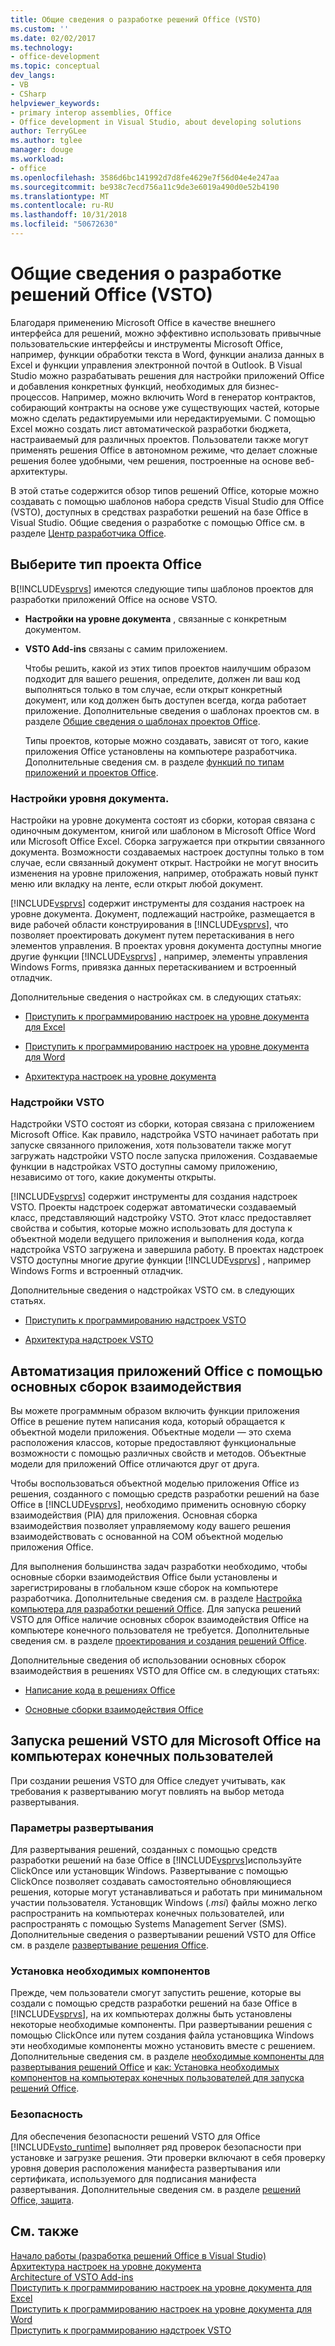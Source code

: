 ```yaml
---
title: Общие сведения о разработке решений Office (VSTO)
ms.custom: ''
ms.date: 02/02/2017
ms.technology:
- office-development
ms.topic: conceptual
dev_langs:
- VB
- CSharp
helpviewer_keywords:
- primary interop assemblies, Office
- Office development in Visual Studio, about developing solutions
author: TerryGLee
ms.author: tglee
manager: douge
ms.workload:
- office
ms.openlocfilehash: 3586d6bc141992d7d8fe4629e7f56d04e4e247aa
ms.sourcegitcommit: be938c7ecd756a11c9de3e6019a490d0e52b4190
ms.translationtype: MT
ms.contentlocale: ru-RU
ms.lasthandoff: 10/31/2018
ms.locfileid: "50672630"
---
```

# <a name="office-solutions-development-overview-vsto"></a>Общие сведения о разработке решений Office (VSTO)
  Благодаря применению Microsoft Office в качестве внешнего интерфейса для решений, можно эффективно использовать привычные пользовательские интерфейсы и инструменты Microsoft Office, например, функции обработки текста в Word, функции анализа данных в Excel и функции управления электронной почтой в Outlook. В Visual Studio можно разрабатывать решения для настройки приложений Office и добавления конкретных функций, необходимых для бизнес-процессов. Например, можно включить Word в генератор контрактов, собирающий контракты на основе уже существующих частей, которые можно сделать редактируемыми или нередактируемыми. С помощью Excel можно создать лист автоматической разработки бюджета, настраиваемый для различных проектов. Пользователи также могут применять решения Office в автономном режиме, что делает сложные решения более удобными, чем решения, построенные на основе веб-архитектуры.  
  
 В этой статье содержится обзор типов решений Office, которые можно создавать с помощью шаблонов набора средств Visual Studio для Office (VSTO), доступных в средствах разработки решений на базе Office в Visual Studio. Общие сведения о разработке с помощью Office см. в разделе [Центр разработчика Office](https://dev.office.com/).  
  
## <a name="choose-an-office-project-type"></a>Выберите тип проекта Office  
 В[!INCLUDE[vsprvs](../sharepoint/includes/vsprvs-md.md)] имеются следующие типы шаблонов проектов для разработки приложений Office на основе VSTO.  
  
- **Настройки на уровне документа** , связанные с конкретным документом.  
  
- **VSTO Add-ins** связаны с самим приложением.  
  
  Чтобы решить, какой из этих типов проектов наилучшим образом подходит для вашего решения, определите, должен ли ваш код выполняться только в том случае, если открыт конкретный документ, или код должен быть доступен всегда, когда работает приложение. Дополнительные сведения о шаблонах проектов см. в разделе [Общие сведения о шаблонах проектов Office](../vsto/office-project-templates-overview.md).  
  
  Типы проектов, которые можно создавать, зависят от того, какие приложения Office установлены на компьютере разработчика. Дополнительные сведения см. в разделе [функций по типам приложений и проектов Office](../vsto/features-available-by-office-application-and-project-type.md).  
  
### <a name="document-level-customizations"></a>Настройки уровня документа.  
 Настройки на уровне документа состоят из сборки, которая связана с одиночным документом, книгой или шаблоном в Microsoft Office Word или Microsoft Office Excel. Сборка загружается при открытии связанного документа. Возможности создаваемых настроек доступны только в том случае, если связанный документ открыт. Настройки не могут вносить изменения на уровне приложения, например, отображать новый пункт меню или вкладку на ленте, если открыт любой документ.  
  
 [!INCLUDE[vsprvs](../sharepoint/includes/vsprvs-md.md)] содержит инструменты для создания настроек на уровне документа. Документ, подлежащий настройке, размещается в виде рабочей области конструирования в [!INCLUDE[vsprvs](../sharepoint/includes/vsprvs-md.md)], что позволяет проектировать документ путем перетаскивания в него элементов управления. В проектах уровня документа доступны многие другие функции [!INCLUDE[vsprvs](../sharepoint/includes/vsprvs-md.md)] , например, элементы управления Windows Forms, привязка данных перетаскиванием и встроенный отладчик.  
  
 Дополнительные сведения о настройках см. в следующих статьях:  
  
-   [Приступить к программированию настроек на уровне документа для Excel](../vsto/getting-started-programming-document-level-customizations-for-excel.md)  
  
-   [Приступить к программированию настроек на уровне документа для Word](../vsto/getting-started-programming-document-level-customizations-for-word.md)  
  
-   [Архитектура настроек на уровне документа](../vsto/architecture-of-document-level-customizations.md)  
  
### <a name="vsto-add-ins"></a>Надстройки VSTO  
 Надстройки VSTO состоят из сборки, которая связана с приложением Microsoft Office. Как правило, надстройка VSTO начинает работать при запуске связанного приложения, хотя пользователи также могут загружать надстройки VSTO после запуска приложения. Создаваемые функции в надстройках VSTO доступны самому приложению, независимо от того, какие документы открыты.  
  
 [!INCLUDE[vsprvs](../sharepoint/includes/vsprvs-md.md)] содержит инструменты для создания надстроек VSTO. Проекты надстроек содержат автоматически создаваемый класс, представляющий надстройку VSTO. Этот класс предоставляет свойства и события, которые можно использовать для доступа к объектной модели ведущего приложения и выполнения кода, когда надстройка VSTO загружена и завершила работу. В проектах надстроек VSTO доступны многие другие функции [!INCLUDE[vsprvs](../sharepoint/includes/vsprvs-md.md)] , например Windows Forms и встроенный отладчик.  
  
 Дополнительные сведения о надстройках VSTO см. в следующих статьях.  
  
-   [Приступить к программированию надстроек VSTO](../vsto/getting-started-programming-vsto-add-ins.md)  
  
-   [Архитектура надстроек VSTO](../vsto/architecture-of-vsto-add-ins.md)  
  
## <a name="automate-office-applications-by-using-primary-interop-assemblies"></a>Автоматизация приложений Office с помощью основных сборок взаимодействия  
 Вы можете программным образом включить функции приложения Office в решение путем написания кода, который обращается к объектной модели приложения. Объектные модели — это схема расположения классов, которые предоставляют функциональные возможности с помощью различных свойств и методов. Объектные модели для приложений Office отличаются друг от друга.  
  
 Чтобы воспользоваться объектной моделью приложения Office из решения, созданного с помощью средств разработки решений на базе Office в [!INCLUDE[vsprvs](../sharepoint/includes/vsprvs-md.md)], необходимо применить основную сборку взаимодействия (PIA) для приложения. Основная сборка взаимодействия позволяет управляемому коду вашего решения взаимодействовать с основанной на COM объектной моделью приложения Office.  
  
 Для выполнения большинства задач разработки необходимо, чтобы основные сборки взаимодействия Office были установлены и зарегистрированы в глобальном кэше сборок на компьютере разработчика. Дополнительные сведения см. в разделе [Настройка компьютера для разработки решений Office](../vsto/configuring-a-computer-to-develop-office-solutions.md). Для запуска решений VSTO для Office наличие основных сборок взаимодействия Office на компьютере конечного пользователя не требуется. Дополнительные сведения см. в разделе [проектирования и создания решений Office](../vsto/designing-and-creating-office-solutions.md).  
  
 Дополнительные сведения об использовании основных сборок взаимодействия в решениях VSTO для Office см. в следующих статьях:  
  
-   [Написание кода в решениях Office](../vsto/writing-code-in-office-solutions.md)  
  
-   [Основные сборки взаимодействия Office](../vsto/office-primary-interop-assemblies.md)  
  
## <a name="run-microsoft-vsto-office-solutions-on-end-user-computers"></a>Запуска решений VSTO для Microsoft Office на компьютерах конечных пользователей  
 При создании решения VSTO для Office следует учитывать, как требования к развертыванию могут повлиять на выбор метода развертывания.  
  
### <a name="deployment-options"></a>Параметры развертывания  
 Для развертывания решений, созданных с помощью средств разработки решений на базе Office в [!INCLUDE[vsprvs](../sharepoint/includes/vsprvs-md.md)]используйте ClickOnce или установщик Windows. Развертывание с помощью ClickOnce позволяет создавать самостоятельно обновляющиеся решения, которые могут устанавливаться и работать при минимальном участии пользователя. Установщик Windows (*.msi*) файлы можно легко распространить на компьютерах конечных пользователей, или распространять с помощью Systems Management Server (SMS). Дополнительные сведения о развертывании решений VSTO для Office см. в разделе [развертывание решения Office](../vsto/deploying-an-office-solution.md).  
  
### <a name="install-prerequisites"></a>Установка необходимых компонентов  
 Прежде, чем пользователи смогут запустить решение, которые вы создали с помощью средств разработки решений на базе Office в [!INCLUDE[vsprvs](../sharepoint/includes/vsprvs-md.md)], на их компьютерах должны быть установлены некоторые необходимые компоненты. При развертывании решения с помощью ClickOnce или путем создания файла установщика Windows эти необходимые компоненты можно установить вместе с решением. Дополнительные сведения см. в разделе [необходимые компоненты для развертывания решений Office](https://msdn.microsoft.com/9f672809-43a3-40a1-9057-397ce3b5126e) и [как: Установка необходимых компонентов на компьютерах конечных пользователей для запуска решений Office](https://msdn.microsoft.com/74dd2c52-838f-4abf-b2b4-4d7b0c2a0a98).  
  
### <a name="security"></a>Безопасность  
 Для обеспечения безопасности решений VSTO для Office [!INCLUDE[vsto_runtime](../vsto/includes/vsto-runtime-md.md)] выполняет ряд проверок безопасности при установке и загрузке решения. Эти проверки включают в себя проверку уровня доверия расположения манифеста развертывания или сертификата, используемого для подписания манифеста развертывания. Дополнительные сведения см. в разделе [решений Office, защита](../vsto/securing-office-solutions.md).  
  
## <a name="see-also"></a>См. также  
 [Начало работы &#40;разработка решений Office в Visual Studio&#41;](../vsto/getting-started-office-development-in-visual-studio.md)   
 [Архитектура настроек на уровне документа](../vsto/architecture-of-document-level-customizations.md)   
 [Architecture of VSTO Add-ins](../vsto/architecture-of-vsto-add-ins.md)   
 [Приступить к программированию настроек на уровне документа для Excel](../vsto/getting-started-programming-document-level-customizations-for-excel.md)   
 [Приступить к программированию настроек на уровне документа для Word](../vsto/getting-started-programming-document-level-customizations-for-word.md)   
 [Приступить к программированию надстроек VSTO](../vsto/getting-started-programming-vsto-add-ins.md)  
  
  